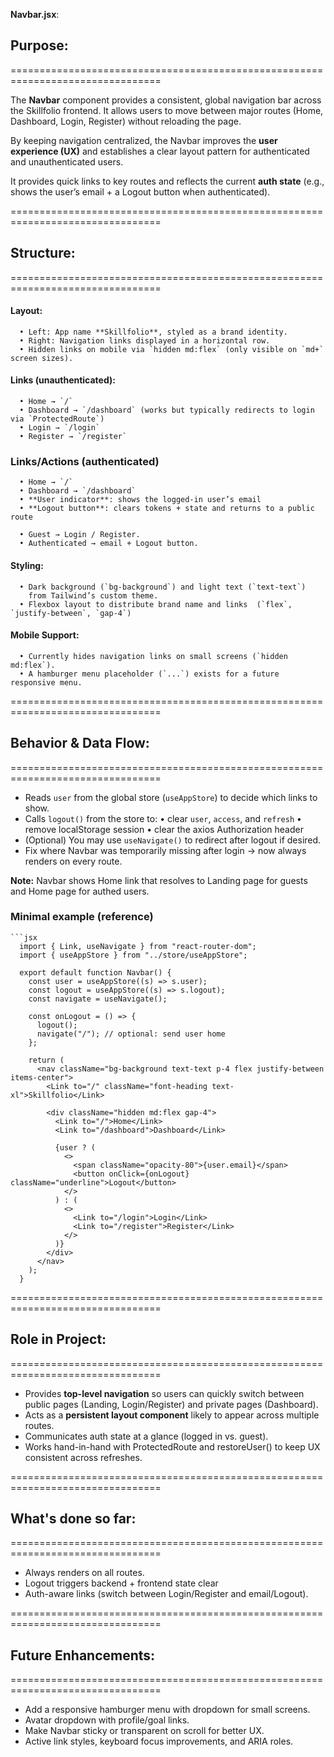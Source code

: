   **Navbar.jsx**:

  ## Purpose:
  ================================================================================

  The **Navbar** component provides a consistent, global navigation bar 
  across the Skillfolio frontend. It allows users to move between 
  major routes (Home, Dashboard, Login, Register) without reloading the page.  

  By keeping navigation centralized, the Navbar improves the 
  **user experience (UX)** and establishes a clear layout 
  pattern for authenticated and unauthenticated users.
  
  It provides quick links to key routes and reflects the current **auth state** 
  (e.g., shows the user’s email + a Logout button when authenticated).

  ================================================================================

  ## Structure:
  ================================================================================

  #### Layout:
      • Left: App name **Skillfolio**, styled as a brand identity.
      • Right: Navigation links displayed in a horizontal row.
      • Hidden links on mobile via `hidden md:flex` (only visible on `md+` screen sizes).

  #### Links (unauthenticated):
      • Home → `/`
      • Dashboard → `/dashboard` (works but typically redirects to login via `ProtectedRoute`)
      • Login → `/login`
      • Register → `/register`

  ### Links/Actions (authenticated)
      • Home → `/`
      • Dashboard → `/dashboard`
      • **User indicator**: shows the logged-in user’s email
      • **Logout button**: clears tokens + state and returns to a public route
      
      • Guest → Login / Register.
      • Authenticated → email + Logout button.


  #### Styling:
      • Dark background (`bg-background`) and light text (`text-text`) 
        from Tailwind’s custom theme.
      • Flexbox layout to distribute brand name and links  (`flex`, `justify-between`, `gap-4`)

  #### Mobile Support:
      • Currently hides navigation links on small screens (`hidden md:flex`).
      • A hamburger menu placeholder (`...`) exists for a future responsive menu.

  ================================================================================

  ## Behavior & Data Flow:
  ================================================================================

  - Reads `user` from the global store (`useAppStore`) to decide which links to show.
  - Calls `logout()` from the store to:
    • clear `user`, `access`, and `refresh`
    • remove localStorage session
    • clear the axios Authorization header
  - (Optional) You may use `useNavigate()` to redirect after logout if desired.
  - Fix where Navbar was temporarily missing after login → now always renders on every route.

  **Note:** Navbar shows Home link that resolves to Landing page for guests and Home page for authed users.

  ### Minimal example (reference)
    ```jsx
      import { Link, useNavigate } from "react-router-dom";
      import { useAppStore } from "../store/useAppStore";

      export default function Navbar() {
        const user = useAppStore((s) => s.user);
        const logout = useAppStore((s) => s.logout);
        const navigate = useNavigate();

        const onLogout = () => {
          logout();
          navigate("/"); // optional: send user home
        };

        return (
          <nav className="bg-background text-text p-4 flex justify-between items-center">
            <Link to="/" className="font-heading text-xl">Skillfolio</Link>

            <div className="hidden md:flex gap-4">
              <Link to="/">Home</Link>
              <Link to="/dashboard">Dashboard</Link>

              {user ? (
                <>
                  <span className="opacity-80">{user.email}</span>
                  <button onClick={onLogout} className="underline">Logout</button>
                </>
              ) : (
                <>
                  <Link to="/login">Login</Link>
                  <Link to="/register">Register</Link>
                </>
              )}
            </div>
          </nav>
        );
      }

  ================================================================================

  ## Role in Project:
  ================================================================================

  - Provides **top-level navigation** so users can quickly switch 
    between public pages (Landing, Login/Register) and private pages (Dashboard).
  - Acts as a **persistent layout component** likely to appear 
    across multiple routes.
  - Communicates auth state at a glance (logged in vs. guest).
  - Works hand-in-hand with ProtectedRoute and restoreUser() to keep UX consistent across refreshes.

  ================================================================================

  ## What's done so far:
  ================================================================================

  - Always renders on all routes.
  - Logout triggers backend + frontend state clear
  - Auth-aware links (switch between Login/Register and email/Logout).

  ================================================================================

  ## Future Enhancements:
  ================================================================================

  - Add a responsive hamburger menu with dropdown for small screens.
  - Avatar dropdown with profile/goal links.
  - Make Navbar sticky or transparent on scroll for better UX.
  - Active link styles, keyboard focus improvements, and ARIA roles.
